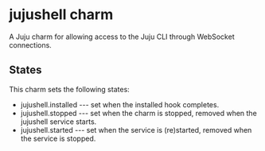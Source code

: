 # jujushell charm

A Juju charm for allowing access to the Juju CLI through WebSocket connections.

## States

This charm sets the following states:

* jujushell.installed --- set when the installed hook completes.
* jujushell.stopped --- set when the charm is stopped, removed when the jujushell service starts.
* jujushell.started --- set when the service is (re)started, removed when the service is stopped.

